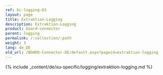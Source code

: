 ```yaml
---
ref: bc-logging-03
layout: page
title: Extraktion-Logging
description: Extraktion-Logging
product: board-connector
parent: logging
permalink: /:collection/:path
weight: 3
lang: de_DE
old_url: /BOARD-Connector-DE/default.aspx?pageid=extraktion-logging
---
```

{% include _content/de/xu-specific/logging/extraktion-logging.md %}